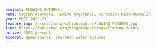 ```yaml
---
project: FLOWING FUTURES
name: Cagsun Acemoglu, Ramiro Argarañaz, Korbinian Nida-Ruemelin
year: MDEF 2022-23
feature_img: /assets/images/highlights/FLOWING-FUTURES.jpg
link: https://fablabbcn.org/blog/make-things/flowing-future
active: 2023-present
excerpt: Open-source, low-tech water futures
---
```

